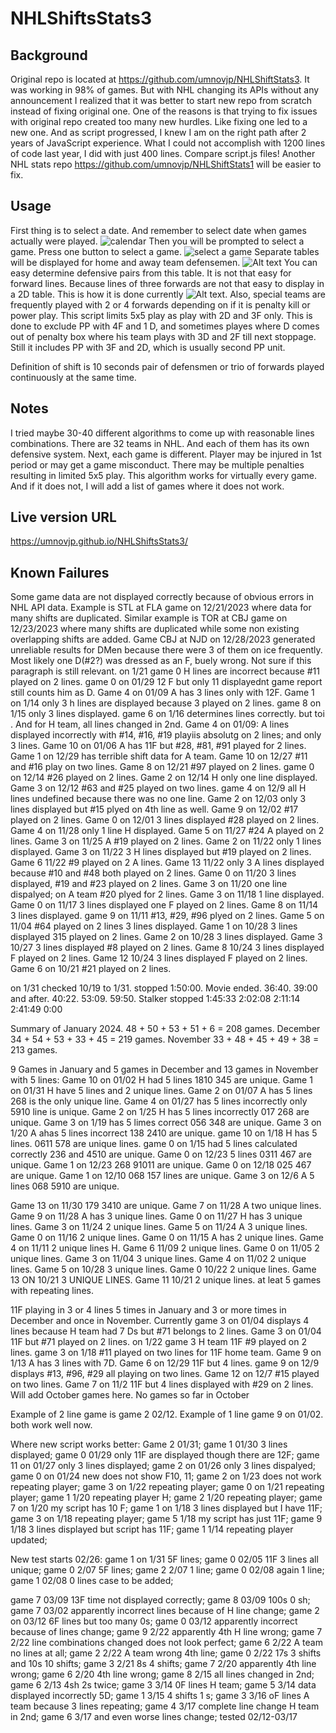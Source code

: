 # NHLShiftsStats3
## Background
Original repo is located at https://github.com/umnovjp/NHLShiftStats3. It was working in 98% of games. But with NHL changing its APIs without any announcement I realized that it was better to start new repo from scratch instead of fixing original one. One of the reasons is that trying to fix issues with original repo created too many new hurdles. Like fixing one led to a new one. And as script progressed, I knew I am on the right path after 2 years of JavaScript experience. What I could not accomplish with 1200 lines of code last year, I did with just 400 lines. Compare script.js files! Another NHL stats repo https://github.com/umnovjp/NHLShiftStats1 will be easier to fix.
## Usage
First thing is to select a date. And remember to select date when games actually were played. ![calendar](image.png) 
Then you will be prompted to select a game. Press one button to select a game. ![select a game](image-1.png) Separate tables will be displayed for home and away team defensemen. ![Alt text](image-2.png) You can easy determine defensive pairs from this table. It is not that easy for forward lines. Because lines of three forwards are not that easy to display in a 2D table. This is how it is done currently ![Alt text](image-3.png). Also, special teams are frequently played with 2 or 4 forwards depending on if it is penalty kill or power play. This script limits 5x5 play as play with 2D and 3F only. This is done to exclude PP with 4F and 1 D, and sometimes playes where D comes out of penalty box where his team plays with 3D and 2F till next stoppage. Still it includes PP with 3F and 2D, which is usually second PP unit. 

Definition of shift is 10 seconds pair of defensmen or trio of forwards played continuously at the same time.
## Notes
I tried maybe 30-40 different algorithms to come up with reasonable lines combinations. There are 32 teams in NHL. And each of them has its own defensive system. Next, each game is different. Player may be injured in 1st period or may get a game misconduct. There may be multiple penalties resulting in limited 5x5 play. This algorithm works for virtually every game. And if it does not, I will add a list of games where it does not work.

## Live version URL
https://umnovjp.github.io/NHLShiftsStats3/

## Known Failures
Some game data are not displayed correctly because of obvious errors in NHL API data. Example is STL at FLA game on 12/21/2023 where data for many shifts are duplicated. Similar example is TOR at CBJ game on 12/23/2023 where many shifts are duplicated while some non existing overlapping shifts are added. Game CBJ at NJD on 12/28/2023 generated unreliable results for DMen because there were 3 of them on ice frequently. Most likely one D(#2?) was dressed as an F, buely wrong. Not sure if this paragraph is still relevant. on 1/21 game 0 H lines are incorrect because #11 played on 2 lines. game 0 on 01/29 12 F but only 11 displayednt game report still counts him as D. Game 4 on 01/09 A has 3 lines only with 12F. Game 1 on 1/14 only 3 h lines are displayed because 3 played on 2 lines. game 8 on 1/15 only 3 lines displayed. game 6 on 1/16 determines lines correctly. but toi . And for H team, all lines changed in 2nd. Game 4 on 01/09: A lines displayed incorrectly with #14, #16, #19 playiis absolutg on 2 lines; and only 3 lines. Game 10 on 01/06 A has 11F but #28, #81, #91 played for 2 lines. Game 1 on 12/29 has terrible shift data for A team. Game 10 on 12/27 #11 and #16 play on two lines. Game 8 on 12/21 #97 played on 2 lines. game 0 on 12/14 #26 played on 2 lines. Game 2 on 12/14 H only one line displayed. Game 3 on 12/12 #63 and #25 played on two lines. game 4 on 12/9 all H lines undefined because there was no one line. Game 2 on 12/03 only 3 lines displayed but #15 plyed on 4th line as well. Game 9 on 12/02 #17 played on 2 lines. Game 0 on 12/01 3 lines displayed #28 played on 2 lines. Game 4 on 11/28 only 1 line H displayed. Game 5 on 11/27 #24 A played on 2 lines. Game 3 on 11/25 A #19 played on 2 lines. Game 2 on 11/22 only 1 lines displayed. Game 3 on 11/22 3 H lines displayed but #19 played on 2 lines. Game 6 11/22 #9 played on 2 A lines. Game 13 11/22 only 3 A lines displayed because #10 and #48 both played on 2 lines. Game 0 on 11/20 3 lines displayed, #19 and #23 played on 2 lines. Game 3 on 11/20 one line dispalyed; on A team #20 plyed for 2 lines. Game 3 on 11/18 1 line displayed. Game 0 on 11/17 3 lines displayed one F played on 2 lines. Game 8 on 11/14 3 lines displayed. game 9 on 11/11 #13, #29, #96 plyed on 2 lines. Game 5 on 11/04 #64 played on 2 lines 3 lines displayed. Game 1 on 10/28 3 lines displayed 315 played on 2 lines. Game 2 on 10/28 3 lines displayed. Game 3 10/27 3 lines displayed #8 played on 2 lines. Game 8 10/24 3 lines displayed F played on 2 lines. Game 12 10/24 3 lines displayed F played on 2 lines. Game 6 on 10/21 #21 played on 2 lines.

on 1/31 checked 10/19 to 1/31. stopped 1:50:00. Movie ended. 36:40. 39:00 and after. 40:22. 53:09. 59:50. Stalker stopped 1:45:33 2:02:08 2:11:14 2:41:49 0:00

Summary of January 2024. 48 + 50 + 53 + 51 + 6 = 208 games. December 34 + 54 + 53 + 33 + 45 = 219 games. November 33 + 48 + 45 + 49 + 38 = 213 games.

9 Games in January and 5 games in December and 13 games in November with 5 lines: Game 10 on 01/02 H had 5 lines 1810 345 are unique. Game 1 on 01/31 H have 5 lines and 2 unique lines. Game 2 on 01/07 A has 5 lines 268 is the only unique line. Game 4 on 01/27 has 5 lines incorrectly only 5910 line is unique. Game 2 on 1/25 H has 5 lines incorrectly 017 268 are unique. Game 3 on 1/19 has 5 limes correct 056 348 are unique. Game 3 on 1/20 A ahas 5 lines incorrect 138 2410 are unique. game 10 on 1/18 H has 5 lines. 0611 578 are unique lines. game 0 on 1/15 had 5 lines calculated correctly 236 and 4510 are unique. Game 0 on 12/23 5 lines 0311 467 are unique. Game 1 on 12/23 268 91011 are unique. Game 0 on 12/18 025 467 are unique. Game 1 on 12/10 068 157 lines are unique. Game 3 on 12/6 A 5 lines 068 5910 are unique. 

Game 13 on 11/30 179 3410 are unique. Game 7 on 11/28 A two unique lines. Game 9 on 11/28 A has 3 unique lines. Game 0 on 11/27 H has 3 unique lines. Game 3 on 11/24 2 unique lines. Game 5 on 11/24 A 3 unique lines. Game 0 on 11/16 2 unique lines. Game 0 on 11/15 A has 2 unique lines. Game 4 on 11/11 2 unique lines H. Game 6 11/09 2 unique lines. Game 0 on 11/05 2 unique lines. Game 3 on 11/04 3 unique lines. Game 4 on 11/02 2 unique lines. Game 5 on 10/28 3 unique lines. Game 0 10/22 2 unique lines. Game 13 ON 10/21 3 UNIQUE LINES. Game 11 10/21 2 unique lines. at leat 5 games with repeating lines. 

11F playing in 3 or 4 lines 5 times in January and 3 or more times in December and once in November. Currently game 3 on 01/04 displays 4 lines because H team had 7 Ds but #71 belongs to 2 lines. Game 3 on 01/04 11F but #71 played on 2 lines. on 1/22  game 3 H team 11F #9 played on 2 lines. game 3 on 1/18 #11 played on two lines for 11F home team. Game 9 on 1/13 A has 3 lines with 7D. Game 6 on 12/29 11F but 4 lines. game 9 on 12/9 displays #13, #96, #29 all playing on two lines. Game 12 on 12/7 #15 played on two lines. Game 7 on 11/2 11F but 4 lines displayed with #29 on 2 lines. Will add October games here. No games so far in October

Example of 2 line game is game 2 02/12. Example of 1 line game 9 on 01/02. both work well now.

Where new script works better: Game 2 01/31; game 1 01/30 3 lines displayed; game 0 01/29 only 11F are displayed though there are 12F; game 11 on 01/27 only 3 lines displayed; game 2 on 01/26 only 3 lines dispalyed; game 0 on 01/24 new does not show F10, 11; game 2 on 1/23 does not work repeating player; game 3 on 1/22 repeating player; game 0 on 1/21 repeating player; game 1 1/20 repeating player H; game 2 1/20 repeating player; game 7 on 1/20 my script has 10 F; game 1 on 1/18 3 lines displayed but I have 11F; game 3 on 1/18 repeating player; game 5 1/18 my script has just 11F; game 9 1/18 3 lines displayed but script has 11F; game 1 1/14 repeating player updated;

New test starts 02/26: game 1 on 1/31 5F lines; game 0 02/05 11F 3 lines all unique; game 0 2/07 5F lines; game 2 2/07 1 line; game 0 02/08 again 1 line; game 1 02/08 0 lines case to be added;

game 7 03/09 13F time not displayed correctly; game 8 03/09 100s 0 sh; game 7 03/02 apparently incorrect lines because of H line change; game 2 on 03/12 6F lines but too many 0s; game 0 03/12 apparently incorrect because of lines change; game 9 2/22 apparently 4th H line wrong; game 7 2/22 line combinations changed does not look perfect; game 6 2/22 A team no lines at all; game 2 2/22 A team wrong 4th line; game 0 2/22 17s 3 shifts and 10s 10 shifts; game 3 2/21 8s 4 shifts; game 7 2/20 apparently 4th line wrong; game 6 2/20 4th line wrong; game 8 2/15 all lines changed in 2nd; game 6 2/13 4sh 2s twice; game 3 3/14 0F lines H team; game 5 3/14 data displayed incorrectly 5D; game 1 3/15 4 shifts 1 s; game 3 3/16 oF lines A team because 3 lines repeating; game 4 3/17 complete line change H team in 2nd; game 6 3/17 and even worse lines change;
tested 02/12-03/17